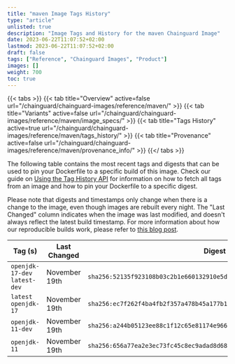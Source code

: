 ```yaml
---
title: "maven Image Tags History"
type: "article"
unlisted: true
description: "Image Tags and History for the maven Chainguard Image"
date: 2023-06-22T11:07:52+02:00
lastmod: 2023-06-22T11:07:52+02:00
draft: false
tags: ["Reference", "Chainguard Images", "Product"]
images: []
weight: 700
toc: true
---
```


{{< tabs >}}
{{< tab title="Overview" active=false url="/chainguard/chainguard-images/reference/maven/" >}}
{{< tab title="Variants" active=false url="/chainguard/chainguard-images/reference/maven/image_specs/" >}}
{{< tab title="Tags History" active=true url="/chainguard/chainguard-images/reference/maven/tags_history/" >}}
{{< tab title="Provenance" active=false url="/chainguard/chainguard-images/reference/maven/provenance_info/" >}}
{{</ tabs >}}

The following table contains the most recent tags and digests that can be used to pin your Dockerfile to a specific build of this image. Check our guide on [Using the Tag History API](/chainguard/chainguard-images/using-the-tag-history-api/) for information on how to fetch all tags from an image and how to pin your Dockerfile to a specific digest.

Please note that digests and timestamps only change when there is a change to the image, even though images are rebuilt every night. The "Last Changed" column indicates when the image was last modified, and doesn't always reflect the latest build timestamp. For more information about how our reproducible builds work, please refer to [this blog post](https://www.chainguard.dev/unchained/reproducing-chainguards-reproducible-image-builds).

| Tag (s)                        | Last Changed  | Digest                                                                    |
|--------------------------------|---------------|---------------------------------------------------------------------------|
|  `openjdk-17-dev` `latest-dev` | November 19th | `sha256:52135f923108b03c2b1e660132910e5d5c6bda01c876c5f0af97281246d95035` |
|  `latest` `openjdk-17`         | November 19th | `sha256:ec7f262f4ba4fb2f357a478b45a177b1cb9f6858b4329f4015714a24f146d1c8` |
|  `openjdk-11-dev`              | November 19th | `sha256:a244b05123ee88c1f12c65e81174e966da1aa91cee425425b23d481a62dd7a59` |
|  `openjdk-11`                  | November 19th | `sha256:656a77ea2e3ec73fc45c8ec9adad8d68add209f2c4c4ef14a7d1c185427138c6` |

